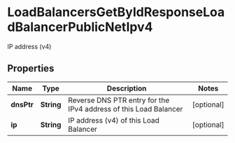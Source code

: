 

# LoadBalancersGetByIdResponseLoadBalancerPublicNetIpv4

IP address (v4)

## Properties

| Name | Type | Description | Notes |
|------------ | ------------- | ------------- | -------------|
|**dnsPtr** | **String** | Reverse DNS PTR entry for the IPv4 address of this Load Balancer |  [optional] |
|**ip** | **String** | IP address (v4) of this Load Balancer |  [optional] |



